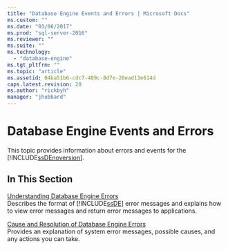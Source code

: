 ```yaml
---
title: "Database Engine Events and Errors | Microsoft Docs"
ms.custom: ""
ms.date: "03/06/2017"
ms.prod: "sql-server-2016"
ms.reviewer: ""
ms.suite: ""
ms.technology: 
  - "database-engine"
ms.tgt_pltfrm: ""
ms.topic: "article"
ms.assetid: 04ba51b6-cdc7-409c-8d7e-26ead13e614d
caps.latest.revision: 20
ms.author: "rickbyh"
manager: "jhubbard"
---
```

# Database Engine Events and Errors
  This topic provides information about errors and events for the [!INCLUDE[ssDEnoversion](../../a9notintoc/includes/ssdenoversion-md.md)].  
  
## In This Section  
 [Understanding Database Engine Errors](../../relational-databases/errors-events/understanding-database-engine-errors.md)  
 Describes the format of [!INCLUDE[ssDE](../../a9notintoc/includes/ssde-md.md)] error messages and explains how to view error messages and return error messages to applications.  
  
 [Cause and Resolution of Database Engine Errors](../../a9notintoc/cause-and-resolution-of-database-engine-errors.md)  
 Provides an explanation of system error messages, possible causes, and any actions you can take.  
  
  
